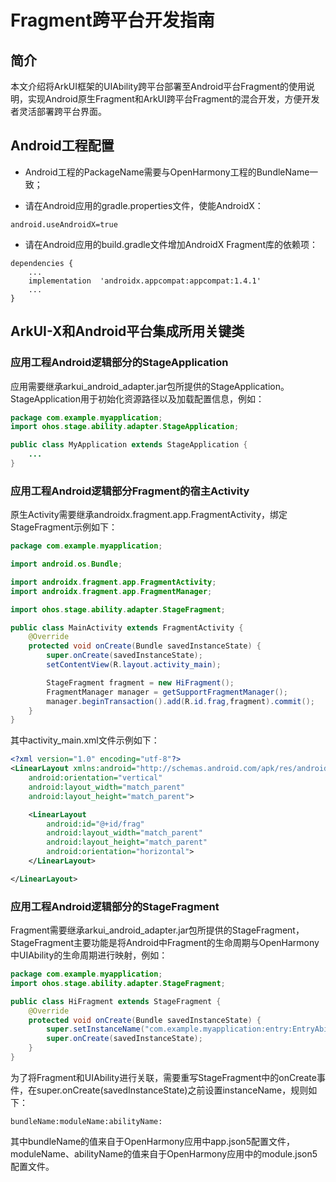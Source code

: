 # Fragment跨平台开发指南

## 简介

本文介绍将ArkUI框架的UIAbility跨平台部署至Android平台Fragment的使用说明，实现Android原生Fragment和ArkUI跨平台Fragment的混合开发，方便开发者灵活部署跨平台界面。

## Android工程配置

- Android工程的PackageName需要与OpenHarmony工程的BundleName一致；

- 请在Android应用的gradle.properties文件，使能AndroidX：

```
android.useAndroidX=true
```

- 请在Android应用的build.gradle文件增加AndroidX Fragment库的依赖项：

```
dependencies {
    ...
    implementation  'androidx.appcompat:appcompat:1.4.1'
    ...
}
```

## ArkUI-X和Android平台集成所用关键类

### 应用工程Android逻辑部分的StageApplication

应用需要继承arkui_android_adapter.jar包所提供的StageApplication。StageApplication用于初始化资源路径以及加载配置信息，例如：

```java
package com.example.myapplication;
import ohos.stage.ability.adapter.StageApplication;

public class MyApplication extends StageApplication {
	...
}
```

### 应用工程Android逻辑部分Fragment的宿主Activity

原生Activity需要继承androidx.fragment.app.FragmentActivity，绑定StageFragment示例如下：

```java
package com.example.myapplication;

import android.os.Bundle;

import androidx.fragment.app.FragmentActivity;
import androidx.fragment.app.FragmentManager;

import ohos.stage.ability.adapter.StageFragment;

public class MainActivity extends FragmentActivity {
    @Override
    protected void onCreate(Bundle savedInstanceState) {
        super.onCreate(savedInstanceState);
        setContentView(R.layout.activity_main);

        StageFragment fragment = new HiFragment();
        FragmentManager manager = getSupportFragmentManager();
        manager.beginTransaction().add(R.id.frag,fragment).commit();
    }
}
```

其中activity_main.xml文件示例如下：

```xml
<?xml version="1.0" encoding="utf-8"?>
<LinearLayout xmlns:android="http://schemas.android.com/apk/res/android"
    android:orientation="vertical"
    android:layout_width="match_parent"
    android:layout_height="match_parent">

    <LinearLayout
        android:id="@+id/frag"
        android:layout_width="match_parent"
        android:layout_height="match_parent"
        android:orientation="horizontal">
    </LinearLayout>

</LinearLayout>
```

### 应用工程Android逻辑部分的StageFragment

Fragment需要继承arkui_android_adapter.jar包所提供的StageFragment，StageFragment主要功能是将Android中Fragment的生命周期与OpenHarmony中UIAbility的生命周期进行映射，例如：

```java
package com.example.myapplication;
import ohos.stage.ability.adapter.StageFragment;

public class HiFragment extends StageFragment {
    @Override
    protected void onCreate(Bundle savedInstanceState) {
        super.setInstanceName("com.example.myapplication:entry:EntryAbility:");
        super.onCreate(savedInstanceState);
    }
}
```

为了将Fragment和UIAbility进行关联，需要重写StageFragment中的onCreate事件，在super.onCreate(savedInstanceState)之前设置instanceName，规则如下：

```
bundleName:moduleName:abilityName:
```

其中bundleName的值来自于OpenHarmony应用中app.json5配置文件，moduleName、abilityName的值来自于OpenHarmony应用中的module.json5配置文件。
